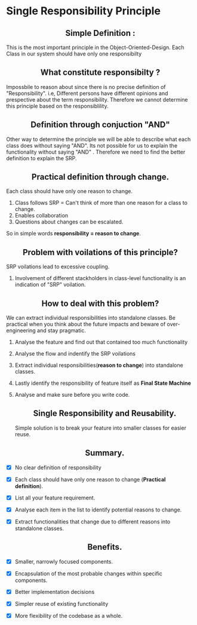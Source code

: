 # Single Responsibility Principle

   <h2 align="center">
	Simple Definition : 
   </h2>

This is the most important principle in the Object-Oriented-Design. Each Class in our system should have only one responsibilty    

   <h2 align="center">
	What constitute responsibilty   ?
   </h2>

Impossbile to reason about since there is no precise definition of "Responsibility".
 i.e, Different persons have different opinions and prespective about the term responsibility.
 Therefore we cannot determine this principle based on the responsiblility. 

   <h2 align="center">
	Definition through conjuction "AND"
   </h2>
   
   Other way to determine the principle we will be able to describe what each class does without saying "AND". Its not possible for us to explain the functionality without saying "AND" . Therefore we need to find the better definition to explain the SRP.
     
   <h2 align="center">
	Practical definition through change.
   </h2>
   
  Each class should have only one reason to change.
1. Class follows SRP = Can't think of more than one reason for a class to change.
2. Enables collaboration 
3. Questions about changes can be escalated.

So in simple words **responsibility = reason to change**.

   <h2 align="center">
	Problem with voilations of this principle?
   </h2>
SRP voilations lead to excessive coupling. 

1.  Involvement of different stackholders in class-level functionality is an indication of "SRP" voilation.

   <h2 align="center">
	How to deal with this problem?
   </h2>
We can extract individual responsibilities into standalone classes. Be practical when you think about the future impacts and beware of over-engineering and stay pragmatic.

1. Analyse the feature and find out that contained too much functionality
2. Analyse the flow and indentify the SRP voilations
3. Extract individual responsibilities(**reason to change**) into standalone classes. 
4. Lastly identify the responsibility of feature itself as **Final State Machine** 
5. Analyse and make sure before you write code.
   
   <h2 align="center">
	Single Responsibility and Reusability.
   </h2>
   Simple solution is to break your feature into smaller classes for easier reuse.

   <h2 align="center">
	Summary.
   </h2>
- [x] No clear definition of responsibility
- [x] Each class should have only one reason to change (**Practical definition**).
- [x] List all your feature requirement.
- [x] Analyse each item in the list to identify potential reasons to change.
- [x] Extract functionalities that change due to different reasons into standalone classes.

   <h2 align="center">
	Benefits.
   </h2>
- [x] Smaller, narrowly focused components.
- [x] Encapsulation of the most probable changes within specific components.
- [x] Better implementation decisions
- [x] Simpler reuse of existing functionality
- [x] More flexibility of the codebase as a whole.